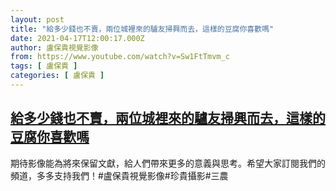 ```yaml
---
layout: post
title: "給多少錢也不賣，兩位城裡來的驢友掃興而去，這樣的豆腐你喜歡嗎"
date: 2021-04-17T12:00:17.000Z
author: 盧保貴視覺影像
from: https://www.youtube.com/watch?v=Sw1FtTmvm_c
tags: [ 盧保貴 ]
categories: [ 盧保貴 ]
---
```

<!--1618660817000-->
[給多少錢也不賣，兩位城裡來的驢友掃興而去，這樣的豆腐你喜歡嗎](https://www.youtube.com/watch?v=Sw1FtTmvm_c)
------

<div>
期待影像能為將來保留文獻，給人們帶來更多的意義與思考。希望大家訂閱我們的頻道，多多支持我們！#盧保貴視覺影像#珍貴攝影#三農
</div>

